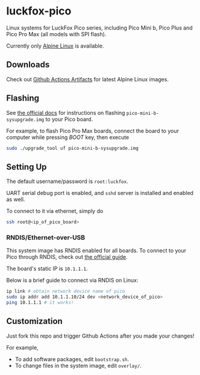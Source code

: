 # luckfox-pico

Linux systems for LuckFox Pico series, including
Pico Mini b, Pico Plus and Pico Pro Max (all models with SPI flash).

Currently only [Alpine Linux](https://alpinelinux.org/) is available.

## Downloads

Check out
[Github Actions Artifacts](https://github.com/soyflourbread/luckfox-pico/actions/workflows/main.yml)
for latest Alpine Linux images.

## Flashing

See
[the official docs](https://wiki.luckfox.com/Luckfox-Pico/Linux-MacOS-Burn-Image)
for instructions on flashing `pico-mini-b-sysupgrade.img` to your Pico board.

For example, to flash Pico Pro Max boards,
connect the board to your computer while pressing _BOOT_ key, then execute
```bash
sudo ./upgrade_tool uf pico-mini-b-sysupgrade.img
```

## Setting Up

The default username/password is `root:luckfox`.

UART serial debug port is enabled,
and `sshd` server is installed and enabled as well.

To connect to it via ethernet, simply do
```bash
ssh root@<ip_of_pico_board>
```

### RNDIS/Ethernet-over-USB

This system image has RNDIS enabled for all boards.
To connect to your Pico through RNDIS,
check out [the official guide](https://wiki.luckfox.com/Luckfox-Pico/SSH-Telnet-Login/).

The board's static IP is `10.1.1.1`.

Below is a brief guide to connect via RNDIS on Linux:
```bash
ip link # obtain network device name of pico
sudo ip addr add 10.1.1.10/24 dev <network_device_of_pico>
ping 10.1.1.1 # it works!
```

## Customization

Just fork this repo and trigger Github Actions after you made your changes!

For example,
* To add software packages, edit `bootstrap.sh`.
* To change files in the system image, edit `overlay/`.
